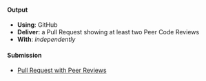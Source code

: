 #### Output
- **Using**: GitHub
- **Deliver**: a Pull Request showing at least two Peer Code Reviews
- **With**: *independently*

#### Submission
- [Pull Request with Peer Reviews](https://github.com/andela-tAdedotun/Inverted-Index/pull/9/)
